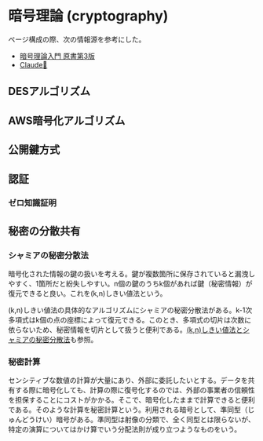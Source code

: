 # 暗号理論 (cryptography)

ページ構成の際、次の情報源を参考にした。

- [暗号理論入門 原書第3版](https://amzn.to/4fA1TP0)
- [Claude🔐](https://claude.ai/chat/eb58612f-ac93-4fac-b4dd-13b50a3b93f4)

## DESアルゴリズム

## AWS暗号化アルゴリズム

## 公開鍵方式

## 認証

### ゼロ知識証明

## 秘密の分散共有

### シャミアの秘密分散法

暗号化された情報の鍵の扱いを考える。鍵が複数箇所に保存されていると漏洩しやすく、1箇所だと紛失しやすい。n個の鍵のうちk個があれば鍵（秘密情報）が復元できると良い。これを(k,n)しきい値法という。

(k,n)しきい値法の具体的なアルゴリズムにシャミアの秘密分散法がある。k-1次多項式はk個の点の座標によって復元できる。このとき、多項式の切片は次数に依らないため、秘密情報を切片として扱うと便利である。[(k,n)しきい値法とシャミアの秘密分散法](https://manabitimes.jp/math/1181)も参照。

### 秘密計算

センシティブな数値の計算が大量にあり、外部に委託したいとする。データを共有する際に暗号化しても、計算の際に復号化するのでは、外部の事業者の信頼性を担保することにコストがかかる。そこで、暗号化したままで計算できると便利である。そのような計算を秘密計算という。利用される暗号として、準同型（じゅんどうけい）暗号がある。準同型は射像の分類で、全く同型とは限らないが、特定の演算についてはかけ算でいう分配法則が成り立つようなものをいう。
